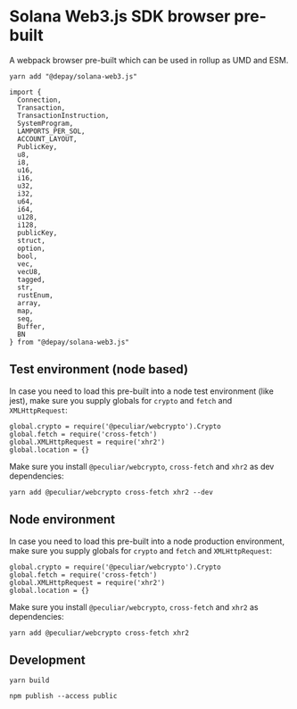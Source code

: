 # Solana Web3.js SDK browser pre-built

A webpack browser pre-built which can be used in rollup as UMD and ESM.

```
yarn add "@depay/solana-web3.js"
```

```
import {
  Connection,
  Transaction,
  TransactionInstruction,
  SystemProgram,
  LAMPORTS_PER_SOL,
  ACCOUNT_LAYOUT,
  PublicKey,
  u8,
  i8,
  u16,
  i16,
  u32,
  i32,
  u64,
  i64,
  u128,
  i128,
  publicKey,
  struct,
  option,
  bool,
  vec,
  vecU8,
  tagged,
  str,
  rustEnum,
  array,
  map,
  seq,
  Buffer,
  BN
} from "@depay/solana-web3.js"
```

## Test environment (node based)

In case you need to load this pre-built into a node test environment (like jest), make sure you supply globals for `crypto` and `fetch` and `XMLHttpRequest`:

```
global.crypto = require('@peculiar/webcrypto').Crypto
global.fetch = require('cross-fetch')
global.XMLHttpRequest = require('xhr2')
global.location = {}
```

Make sure you install `@peculiar/webcrypto`, `cross-fetch` and `xhr2` as dev dependencies:

```
yarn add @peculiar/webcrypto cross-fetch xhr2 --dev
```

## Node environment

In case you need to load this pre-built into a node production environment, make sure you supply globals for `crypto` and `fetch` and `XMLHttpRequest`:

```
global.crypto = require('@peculiar/webcrypto').Crypto
global.fetch = require('cross-fetch')
global.XMLHttpRequest = require('xhr2')
global.location = {}
```

Make sure you install `@peculiar/webcrypto`, `cross-fetch` and `xhr2` as dependencies:

```
yarn add @peculiar/webcrypto cross-fetch xhr2
```

## Development

```
yarn build
```

```
npm publish --access public
```

